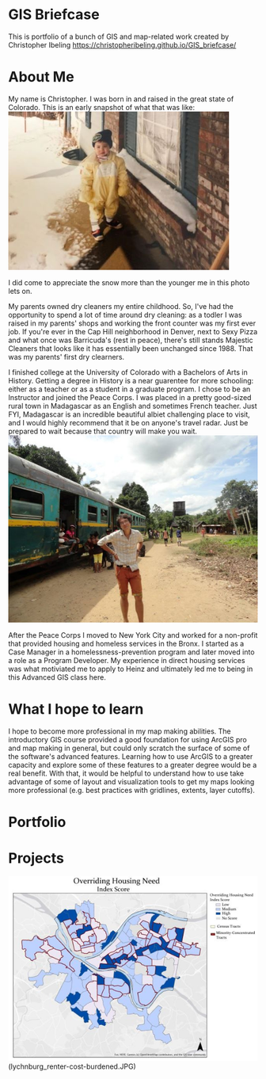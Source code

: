 # GIS Briefcase
This is portfolio of a bunch of GIS and map-related work created by Christopher Ibeling
https://christopheribeling.github.io/GIS_briefcase/

# About Me
My name is Christopher. I was born in and raised in the great state of Colorado. This is an early snapshot of what that was like: 
![I was young once](youngme.JPG)

I did come to appreciate the snow more than the younger me in this photo lets on. 

My parents owned dry cleaners my entire childhood. So, I've had the opportunity to spend a lot of time around dry cleaning: as a todler I was raised in my parents' shops and working the front counter was my first ever job. If you're ever in the Cap Hill neighborhood in Denver, next to Sexy Pizza and what once was Barricuda's (rest in peace), there's still stands Majestic Cleaners that looks like it has essentially been unchanged since 1988. That was my parents' first dry clearners. 

I finished college at the University of Colorado with a Bachelors of Arts in History. Getting a degree in History is a near guarentee for more schooling: either as a teacher or as a student in a graduate program. I chose to be an Instructor and joined the Peace Corps. I was placed in a pretty good-sized rural town in Madagascar as an English and sometimes French teacher. Just FYI, Madagascar is an incredible beautiful albiet challenging place to visit, and I would highly recommend that it be on anyone's travel radar. Just be prepared to wait because that country will make you wait. 
![Here I am waiting for a train to leave](waiting_train.jpg)

After the Peace Corps I moved to New York City and worked for a non-profit that provided housing and homeless services in the Bronx. I started as a Case Manager in a homelessness-prevention program and later moved into a role as a Program Developer. My experience in direct housing services was what motiviated me to apply to Heinz and ultimately led me to being in this Advanced GIS class here. 

# What I hope to learn
I hope to become more professional in my map making abilities. The introductory GIS course provided a good foundation for using ArcGIS pro and map making in general, but could only scratch the surface of some of the software's advanced features. Learning how to use ArcGIS to a greater capacity and explore some of these features to a greater degree would be a real benefit. With that, it would be helpful to understand how to use take advantage of some of layout and visualization tools to get my maps looking more professional (e.g. best practices with gridlines, extents, layer cutoffs). 

# Portfolio

# Projects
![Overriding Housing Need Index](OverridingHousingNeed_Layout.JPG)(lychnburg_renter-cost-burdened.JPG)
